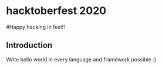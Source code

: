 # hacktoberfest 2020
#Happy hacking in fest!!
## Introduction

Write hello world in every language and framework possible :)

